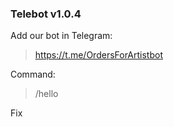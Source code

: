 ### Telebot v1.0.4

Add our bot in Telegram:

> https://t.me/OrdersForArtistbot

Command:
> /hello

Fix